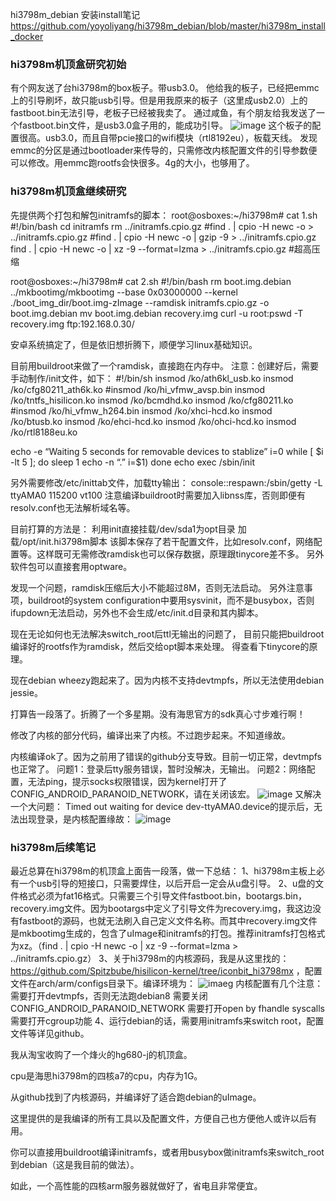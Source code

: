 hi3798m_debian 安装install笔记<https://github.com/yoyoliyang/hi3798m_debian/blob/master/hi3798m_install_docker>
### hi3798m机顶盒研究初始
有个网友送了台hi3798m的box板子。带usb3.0。
他给我的板子，已经把emmc上的引导刷坏，故只能usb引导。但是用我原来的板子（这里成usb2.0）上的fastboot.bin无法引导，老板子已经被我卖了。
通过咸鱼，有个朋友给我发送了一个fastboot.bin文件，是usb3.0盒子用的，能成功引导。
![image](https://github.com/yoyoliyang/hi3798m_debian/blob/master/20161108-065937.png)
这个板子的配置很高。usb3.0，而且自带pcie接口的wifi模块（rtl8192eu），板载天线。
发现emmc的分区是通过bootloader来传导的，只需修改内核配置文件的引导参数便可以修改。用emmc跑rootfs会快很多。4g的大小，也够用了。

### hi3798m机顶盒继续研究
先提供两个打包和解包initramfs的脚本：
root@osboxes:~/hi3798m# cat 1.sh
#!/bin/bash
cd initramfs
rm ../initramfs.cpio.gz
#find . | cpio -H newc -o > ../initramfs.cpio.gz
#find . | cpio -H newc -o | gzip -9 > ../initramfs.cpio.gz
find . | cpio -H newc -o | xz -9 --format=lzma > ../initramfs.cpio.gz #超高压缩

root@osboxes:~/hi3798m# cat 2.sh
#!/bin/bash
rm boot.img.debian
../mkbootimg/mkbootimg --base 0x03000000 --kernel ./boot_img_dir/boot.img-zImage --ramdisk initramfs.cpio.gz -o boot.img.debian
mv boot.img.debian recovery.img
curl -u root:pswd -T recovery.img ftp:192.168.0.30/

安卓系统搞定了，但是依旧想折腾下，顺便学习linux基础知识。

目前用buildroot来做了一个ramdisk，直接跑在内存中。
注意：创建好后，需要手动制作/init文件，如下：
#!/bin/sh
insmod /ko/ath6kl_usb.ko
insmod /ko/cfg80211_ath6k.ko
#insmod /ko/hi_vfmw_avsp.bin
insmod /ko/tntfs_hisilicon.ko
insmod /ko/bcmdhd.ko
insmod /ko/cfg80211.ko
#insmod /ko/hi_vfmw_h264.bin
insmod /ko/xhci-hcd.ko
insmod /ko/btusb.ko
insmod /ko/ehci-hcd.ko
insmod /ko/ohci-hcd.ko
insmod /ko/rtl8188eu.ko

echo -e “Waiting 5 seconds for removable devices to stablize”
i=0
while [ $i -lt 5 ]; do
sleep 1
echo -n “.”
i=\$1)
done
echo
exec /sbin/init

另外需要修改/etc/inittab文件，加载tty输出：
console::respawn:/sbin/getty -L ttyAMA0 115200 vt100
注意编译buildroot时需要加入libnss库，否则即便有resolv.conf也无法解析域名等。

目前打算的方法是：
利用init直接挂载/dev/sda1为opt目录
加载/opt/init.hi3798m脚本
该脚本保存了若干配置文件，比如resolv.conf，网络配置等。这样既可无需修改ramdisk也可以保存数据，原理跟tinycore差不多。
另外软件包可以直接套用optware。

发现一个问题，ramdisk压缩后大小不能超过8M，否则无法启动。
另外注意事项，buildroot的system configuration中要用sysvinit，而不是busybox，否则ifupdown无法启动，另外也不会生成/etc/init.d目录和其内脚本。

现在无论如何也无法解决switch_root后ttl无输出的问题了， 目前只能把buildroot编译好的rootfs作为ramdisk，然后交给opt脚本来处理。
得查看下tinycore的原理。

现在debian wheezy跑起来了。因为内核不支持devtmpfs，所以无法使用debian jessie。

打算告一段落了。折腾了一个多星期。没有海思官方的sdk真心寸步难行啊！

修改了内核的部分代码，编译出来了内核。不过跑步起来。不知道缘故。

内核编译ok了。因为之前用了错误的github分支导致。目前一切正常，devtmpfs也正常了。
问题1：登录后tty服务错误，暂时没解决，无输出。
问题2：网络配置，无法ping，提示socks权限错误，因为kernel打开了CONFIG_ANDROID_PARANOID_NETWORK，请在关闭该宏。
![image](https://github.com/yoyoliyang/hi3798m_debian/blob/master/20160912-085825.png)
又解决一个大问题：
Timed out waiting for device dev-ttyAMA0.device的提示后，无法出现登录，是内核配置缘故：
![image](https://github.com/yoyoliyang/hi3798m_debian/blob/master/20160913-100530.png)

### hi3798m后续笔记
最近总算在hi3798m的机顶盒上面告一段落，做一下总结：
1、hi3798m主板上必有一个usb引导的短接口，只需要焊住，以后开启一定会从u盘引导。
2、u盘的文件格式必须为fat16格式。只需要三个引导文件fastboot.bin，bootargs.bin，recovery.img文件。因为bootargs中定义了引导文件为recovery.img，我这边没有fastboot的源码，也就无法刷入自己定义文件名称。而其中recovery.img文件是mkbootimg生成的，包含了uImage和initramfs的打包。推荐initramfs打包格式为xz。（find . | cpio -H newc -o | xz -9 --format=lzma > ../initramfs.cpio.gz）
3、关于hi3798m的内核源码，我是从这里找的：https://github.com/Spitzbube/hisilicon-kernel/tree/iconbit_hi3798mx ，配置文件在arch/arm/configs目录下。编译环境为：
![imaeg](https://github.com/yoyoliyang/hi3798m_debian/blob/master/20160914-035144.png)
内核配置有几个注意：
需要打开devtmpfs，否则无法跑debian8
需要关闭CONFIG_ANDROID_PARANOID_NETWORK
需要打开open by fhandle syscalls
需要打开cgroup功能
4、运行debian的话，需要用initramfs来switch root，配置文件等详见github。

我从淘宝收购了一个烽火的hg680-j的机顶盒。

cpu是海思hi3798m的四核a7的cpu，内存为1G。

从github找到了内核源码，并编译好了适合跑debian的uImage。

这里提供的是我编译的所有工具以及配置文件，方便自己也方便他人或许以后有用。

你可以直接用buildroot编译initramfs，或者用busybox做initramfs来switch_root到debian（这是我目前的做法）。

如此，一个高性能的四核arm服务器就做好了，省电且非常便宜。


